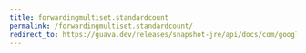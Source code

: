 ```yaml
---
title: forwardingmultiset.standardcount
permalink: /forwardingmultiset.standardcount/
redirect_to: https://guava.dev/releases/snapshot-jre/api/docs/com/google/common/collect/ForwardingMultiset.html#standardCount-java.lang.Object-
---
```

